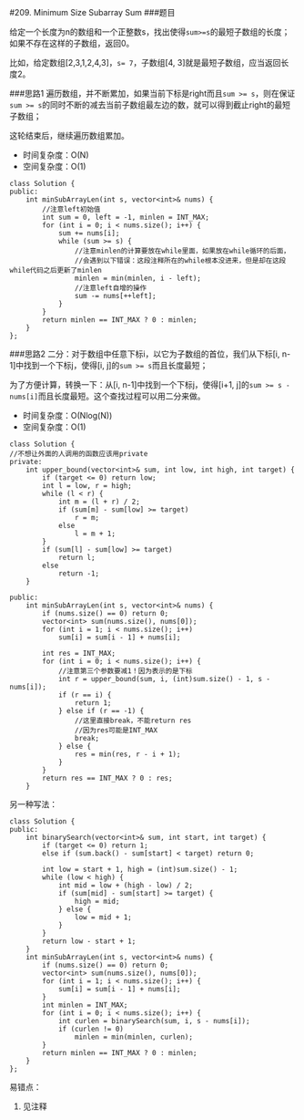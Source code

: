 #209. Minimum Size Subarray Sum
###题目

给定一个长度为n的数组和一个正整数s，找出使得`sum>=s`的最短子数组的长度；如果不存在这样的子数组，返回0。

比如，给定数组[2,3,1,2,4,3]，`s= 7`，子数组[4, 3]就是最短子数组，应当返回长度2。

###思路1
遍历数组，并不断累加，如果当前下标是right而且`sum >= s`，则在保证`sum >= s`的同时不断的减去当前子数组最左边的数，就可以得到截止right的最短子数组；

这轮结束后，继续遍历数组累加。

 - 时间复杂度：O(N)
 - 空间复杂度：O(1)
 
```
class Solution {
public:
    int minSubArrayLen(int s, vector<int>& nums) {
        //注意left初始值
        int sum = 0, left = -1, minlen = INT_MAX;
        for (int i = 0; i < nums.size(); i++) {
            sum += nums[i];
            while (sum >= s) {
                //注意minlen的计算要放在while里面，如果放在while循环的后面，
                //会遇到以下错误：这段注释所在的while根本没进来，但是却在这段while代码之后更新了minlen
                minlen = min(minlen, i - left);
                //注意left自增的操作
                sum -= nums[++left];
            }
        }
        return minlen == INT_MAX ? 0 : minlen;
    }
};
```

###思路2
二分：对于数组中任意下标i，以它为子数组的首位，我们从下标[i, n-1]中找到一个下标j，使得[i, j]的`sum >= s`而且长度最短；

为了方便计算，转换一下：从[i, n-1]中找到一个下标j，使得[i+1, j]的`sum >= s - nums[i]`而且长度最短。这个查找过程可以用二分来做。

 - 时间复杂度：O(Nlog(N))
 - 空间复杂度：O(1)

```
class Solution {
//不想让外面的人调用的函数应该用private
private:
    int upper_bound(vector<int>& sum, int low, int high, int target) {
        if (target <= 0) return low;
        int l = low, r = high;
        while (l < r) {
            int m = (l + r) / 2;
            if (sum[m] - sum[low] >= target)
                r = m;
            else
                l = m + 1;
        }
        if (sum[l] - sum[low] >= target)
            return l;
        else
            return -1;
    }

public:
    int minSubArrayLen(int s, vector<int>& nums) {
        if (nums.size() == 0) return 0;
        vector<int> sum(nums.size(), nums[0]);
        for (int i = 1; i < nums.size(); i++)
            sum[i] = sum[i - 1] + nums[i];

        int res = INT_MAX;
        for (int i = 0; i < nums.size(); i++) {
            //注意第三个参数要减1！因为表示的是下标
            int r = upper_bound(sum, i, (int)sum.size() - 1, s - nums[i]);
            if (r == i) {
                return 1;
            } else if (r == -1) {
                //这里直接break，不能return res
                //因为res可能是INT_MAX
                break;
            } else {
                res = min(res, r - i + 1);
            }
        }
        return res == INT_MAX ? 0 : res;
    }
```


另一种写法：
```
class Solution {
public:
    int binarySearch(vector<int>& sum, int start, int target) {
        if (target <= 0) return 1;
        else if (sum.back() - sum[start] < target) return 0;
        
        int low = start + 1, high = (int)sum.size() - 1;
        while (low < high) {
            int mid = low + (high - low) / 2;
            if (sum[mid] - sum[start] >= target) {
                high = mid;
            } else {
                low = mid + 1;
            }
        }
        return low - start + 1;
    }
    int minSubArrayLen(int s, vector<int>& nums) {
        if (nums.size() == 0) return 0;
        vector<int> sum(nums.size(), nums[0]);
        for (int i = 1; i < nums.size(); i++) {
            sum[i] = sum[i - 1] + nums[i];
        }
        int minlen = INT_MAX;
        for (int i = 0; i < nums.size(); i++) {
            int curlen = binarySearch(sum, i, s - nums[i]);
            if (curlen != 0)
                minlen = min(minlen, curlen);
        }
        return minlen == INT_MAX ? 0 : minlen;
    }
};
```

易错点：
1. 见注释
